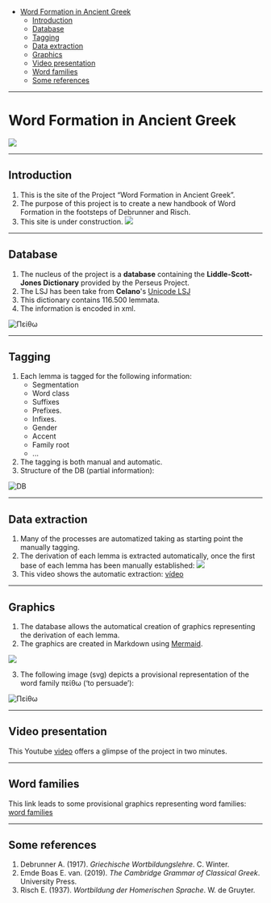 

- [Word Formation in Ancient Greek](#word-formation-in-ancient-greek)
  - [Introduction](#introduction)
  - [Database](#database)
  - [Tagging](#tagging)
  - [Data extraction](#data-extraction)
  - [Graphics](#graphics)
  - [Video presentation](#video-presentation)
  - [Word families](#word-families)
  - [Some references](#some-references)

---

# Word Formation in Ancient Greek
![](Images/Classic_Tree_02.jpeg)

---
## Introduction

1. This is the site of the Project “Word Formation in Ancient Greek”.
2. The purpose of this project is to create a new handbook of Word Formation in the footsteps of Debrunner and Risch.
3. This site is under construction.
![](Images/Site_under_construction_02.png) 

---
## Database

1. The nucleus of the project is a **database** containing the **Liddle-Scott-Jones Dictionary** provided by the Perseus Project. 
2. The LSJ has been take from **Celano**'s  [Unicode LSJ](https://github.com/gcelano/LSJ_GreekUnicode)
3. This dictionary contains 116.500 lemmata.
4. The information is encoded in xml.
   
![Πείθω](Images/DataBase_XML.png)

---
## Tagging

1. Each lemma is tagged for the following information:
    - Segmentation
    - Word class
    - Suffixes
    - Prefixes.
    - Infixes.
    - Gender
    - Accent
    - Family root
    - ...
2. The tagging is both manual and automatic.
3. Structure of the DB (partial information):
   
![DB](Images/DB_Structure.png)

---
## Data extraction

1. Many of the processes are automatized taking as starting point the manually tagging.
2. The derivation of each lemma is extracted automatically, once the first base of each lemma has been manually established:
![](Images/Extraction.png)
3. This video shows the automatic extraction: [vídeo](https://youtu.be/Sstu_yzQYnk)

---

## Graphics

1. The database allows the automatical creation of graphics representing the derivation of each lemma.
2. The graphics are created in Markdown using [Mermaid](https://mermaid.js.org). 

![](Images/Mermaid.png)

3. The following image (svg) depicts a provisional representation of the word family πείθω (‘to persuade’):

![Πείθω](Images/Peitho_Colores_02.svg)

---

## Video presentation

This Youtube [video](https://youtu.be/Akyy7MvAdGc) offers a glimpse of the project in two minutes.

---

## Word families

This link leads to some provisional graphics representing word families: [word families](Word_Families.md)

---
## Some references

1. Debrunner A. (1917). *Griechische Wortbildungslehre*. C. Winter.
2. Emde Boas E. van. (2019). *The Cambridge Grammar of Classical Greek*. University Press.
3. Risch E. (1937). *Wortbildung der Homerischen Sprache*. W. de Gruyter.
